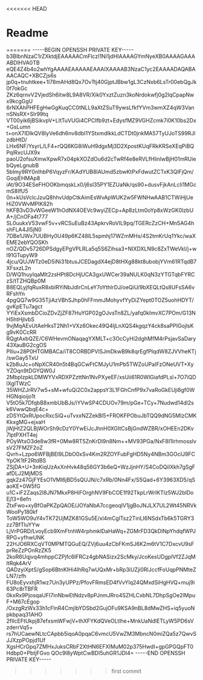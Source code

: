 <<<<<<< HEAD
# Readme
=======
-----BEGIN OPENSSH PRIVATE KEY-----
b3BlbnNzaC1rZXktdjEAAAAACmFlczI1Ni1jdHIAAAAGYmNyeXB0AAAAGAAAABDlHVA0TB
eQE4Z4b4o2whYgAAAAEAAAAAEAAAIXAAAAB3NzaC1yc2EAAAADAQABAAACAQC+XBCZjs6s
jp0q+tnuhtkee+1l78mAHd8Qx7OvTtj40GjptJBbw1gL3CzNxb6LsTr00ebQgJk0f7okGc
ZKz6qrnvV2VjedSh6itw8L9A8VR/Xik0YxztZuzn3koNrdokwfj0g2lqCpapNwx9kcgGgU
6rNXAhPHFEgHwGgKuqCC0tNLL9aXtZSuT9ywsLfkfYVm3wmXZ4qW3VannSNsRX+Slr99tq
VT00yik6jBSikvpV+LItTuVUGi4CPCIfb9zt+EdysfMZ9VGHZcmk7i0K10bs2Dx+GsLumn
t+onX7IDIkQV8lyVe6dh6nv8dbI1YStxmdIkkLdCTDt0jnkMA57TyUJoTS99RJlzdbHtD/
LHx6NF/YsyrL/LF4+rQQ6KG8iWuH9dgxMj3D2XpostKUqFRkKRSeXEqPiBQPqlRxcUJX9x
paoU2ofsuXmwXpwR7x04pkXOZdOu6d2cTwRf4e8eRVLfHlinlwBjH01mRUiebQyeLgnubB
5blmy9RY0nIhbP6VqyzFr/KAdYUB8lAUmd5zbwKtPxFdwutZCTxK3QlFjQm/GoqiEHMAp8
iAt/9O34ESeFHOOKbmqskLx0/j6sl35PY1EZUaNk/qs90+dusvFjkAnLcIi1MGcmS8IfU5
0n+kUsVclcJzuQ8hhvUdpCtkAimEsWvApWUK2w5FWNHwAAB1CTWiHjUeHiZ0VWvMPIK82h
hKFB3vD3vWGeeW1hOdNX4OEVc9wyiZECp+Ap8zLtm0oYp8xWzGK0lzbUA+/jCnOFa4t777
SL0uukxV53vwF5v+vRCSuEuBz43ApkrvRoVIL9pq/TGERcZzCH+Mn5AG4hshFLA4Jl5jN0
7DBe1JWx7UUBHy0U49p6KZ48lL5spmhj17WZmMHs/4S2tmKrUq1Ykc/waXEME2ebYQOSKh
nOZ/QDv5726DPSdgyEPgVPLRLa5q5S6Zihsa3+NIXDXLN9c8ZxTWeVkl/j+wl91GTupyW9
4jcu/QUJWTz0eD5iNi31btusJCEDagdX4ejD8tHXg88kt8ubobjYVm61RTqdB7XFsxzL2n
D/WQ1huylqaMlt2zsHPt8DcHjUCA3gxUWCer39aNULK0qN3zYTGTqbFYRCzS/tTZHQBp0M
B8EQLyjfqRuxR8xblRYiNbJdIrCnLeY7oYthlrDJ/oeQiU/9bXEQLtQs8UFsSA6vRFshYn
4pgQQ7w9G35TjiAzVBhSJhp0hFFmmJMohyvfYyDiZYept0TOZ5uohHDYT/gvKpETu7agct
YYiExXsmbDCioZDvZjZF87HuYGP02gOJvsTn8ZL/yafq0kImvXC7POm/G13NH5htHjlvbS
9vjMqAEvUtAeHksT2Nh1+VXz6Okec49Q4ljLnXQS4kgqzY4ck8saPPIGojlsKg9vK0CcRR
RQgtAxbQZE/C6WHevmONaqagYXMLT+c3OcCyHi2dghMfM4rPsjavSaDary43XauBG2cgOS
Plliu+28P0HTGMBACa/iT8CORBDPVlSJmDkwB9k8qrEgfPIqdW8ZJVVheKTj/swGay5TxU
k2b8uJc+oNpXCR40n5t4BqGCwFtCMJyU1mPb5TWZoUPaIFzONeUVT+XyYZOqn9tDGYQW0J
2MbpIzpkLDMWYVxRDXPZzttNn1NvPXyeEF/xsUii61R0WlGiafdPLsl+7O7iQDlXglTWzC
35WHZJrRV7w5+sM+wfuQi2C0x2appsY3L1FGhCnfP9x7vaRoGkEUji8gf0WHGNqioijo1t
V5tO5k7DfqbB8xmbUbBJs/iYVwSP4CDUOv79m/pGe+TCy+7Nudwd14dl2sk6VwwQbqE4c+
zDSYtQxRUpocRxcSiQ+uTvxxNZZekBl5+FROKFPObuJbTQQ9dNG5MIzCMKKkxgMG+ejxaH
jWjHtZ2QLBjWOrSh9cDzY0YwEiJcJhnH0XGItCsBjGndWZBR/xOHEEn2DKv7lptPXHT4ej
POyWtxO3de8w3fR+0Mw8RT5ZnKrDl9n8Nm++MV93PGa/NxF8I1IrhmosslvsV27FMZF2oZ
Qvrh+Lzpo6WFBjBEl9LDbO0xSv4Km2RZOYFubFgHD5Ny4NBm3GOcIJ9FCYpOK1tF2RtdBS
ZSjDA+U+3nKiqUzAxXnHvk48q56GY3b6eQ+WzJjnHY/S4CoDQiIXkh7gSgFafDLJ2MjMDS
gqk2z47GjFYEsO1VMl6jBD5sQUJN/c7xRb/0Nn4Fx/S5Qad+6Y3963XD5/qSaoKE+0W5fG
u1C+iF2Zaqs2I8JN7MkxP8HiFOrghNV9FbCOE1f92TkpLrWrIKTlz5WJ2blDoEj13+6efn
ZtxFwo+xyBfOaPKZpQAOE/JOYaNbA7ccgeoqlV1jgBoJNJLX7UL2Wt45NRVkWooPy180kf
ToW5WO9uY4vTK72UjMZK81GSu5E/xl4mCglTsz2TinLI6NSdxTb6k5TGRY3zz7BfTluYYw
LjVrPGRD/LvoyEcb9XmFtnhW4rphmklDaHaWq+ZGMrFD3QkDlNpYhdqfWPJRPG+yfhwUNK
22HJO6RXCqVT0MPMTQGuEQ/ZVj6uu4zCbFKmSJ6K2m6tV1C7DxcvU9sFprReZzPOnRzZK5
2koR6Uqjvq4mhppCZPjfc6lFRCz4gbNASizx2ScMky/JcoKesUDgplVf2ZJqMltRqk4ArV
QADzyiXptS/gSop6BtnKIHi4lhRq7wUQxMr+bRp3iUZji0RlJccfFoUqpPNMteZLN7/zfh
FU8oEyvxhjR1wz7Un3yUPPz/PfovFRmsED4fVvYlq24QMxdSiHgHVQ+muj9i63Pc8rTBFR
0kxRx9PjosqaUFI7inNbwEtNdzv8pPJnmJRro4SZHLCxbNL7DhpSgOe2lMpuF+M67cEgop
/OxzgRzWx33h1cFlnR4CmjIbYDSbd2GujOFu9KSA9nBL8dMwZHS+iq5yuoNpkbpaq31AHO
2fIlcEFtUkpj87efxsmWFwjV+thXFYKdQVeOLtlhe+MnkUaNdIETLyW5PD6sVzderrVq5+
rs7hUCaewNLtcCApbb5iqoA0pqaC6vmcU5VwZM3MbncN0miZQa5z7QwvSJJXzpPOpjd1Uf
XgsHCrGpq7ZMHxJuksCRbF2XtHN6EFXIMuM02p375HwdI+gpGPGQpFT0Hdbp0+PbtjFGvo
QOc9l8yWptCwBDI5uhGR1JDl4=
-----END OPENSSH PRIVATE KEY-----
>>>>>>> first commit
